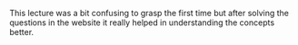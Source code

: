This lecture was a bit confusing to grasp the first time but after solving the questions in the website it really helped in understanding the concepts better.